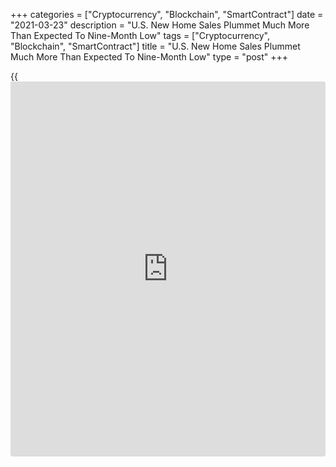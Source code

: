 +++
categories = ["Cryptocurrency", "Blockchain", "SmartContract"]
date = "2021-03-23"
description = "U.S. New Home Sales Plummet Much More Than Expected To Nine-Month Low"
tags = ["Cryptocurrency", "Blockchain", "SmartContract"]
title = "U.S. New Home Sales Plummet Much More Than Expected To Nine-Month Low"
type = "post"
+++

{{<iframe id="large-banner" src="https://www.bounty.group/#slide=25.0" width="100%" height="600" scrolling="no" style="border: 0px solid rgb(216, 221, 230); border-radius: 3px;">}}

A report released by the Commerce Department on Tuesday showed a
nosedive by U.S. new home sales in the month of February.

The Commerce Department said new home sales plummeted by 18.2 percent to
an annual rate of 775,000 in February after jumping by 3.2 percent to an
upwardly revised rate of 948,000 in January.

Economists had expected new home sales to tumble by 5.2 percent to a
rate of 875,000 from the 923,000 originally reported for the previous
month.

With the much bigger than expected decrease, new home sales plunged to
their lowest rate since hitting 698,000 last May.

The steep drop in new home sales reflected sharp declines in all four
regions of the country, with new home sales in the Midwest leading the
way lower with a 37.5 percent nosedive.

New home sales in the West and South also plummeted by 16.4 percent and
14.7 percent, respectively, while new home sales in the Northeast
slumped by 11.6 percent.

The report also showed the median sales price of new houses sold in
February was $349,400, down 1.1 percent from $353,200 In January but up
5.3 percent from $331,800 in the same month a year ago.

The estimate of new houses for sale at the end of the month was 312,000,
representing 4.8 months of supply at the current sales rate.

"We look for new home sales to moderate over the course of 2021 as high
prices crimp affordability, but still look for sales to be up about 4%
for the year," said Nancy Vanden Houten, Lead U.S. Economist at Oxford
Economics.

On Monday, the National Association of Realtors released a report
showing existing home sales also tumbled by much more than expected in
the month of February.

NAR said existing home sales plunged by 6.6 percent to an annual rate of
6.22 million in February after inching up by 0.2 percent to a downwardly
revised rate of 6.66 million in January.

Economists had expected existing home sales to slump by 3.0 percent to a
rate of 6.49 million from the 6.69 million originally reported for the
previous month.

For comments and feedback [contact](https://www.playgroundfx.com/contact/): editorial@rtt[news](https://www.letsplayfx.com/blog/forex-news-website/).com

[Economic News][1]

 **What parts of the world are seeing the best (and worst) economic
performances lately? Click[here][2] to check out our [Econ Scorecard][2]
and find out! See up-to-the-moment [ranking](https://www.playgroundfx.com/blog/crypto-exchange-ranking/)s for the best and worst
performers in [GDP][3], [unemployment rate][4], [inflation][5] and much
more.**

   1. www.rtt[news](https://www.letsplayfx.com/blog/forex-news-website/).com/Content/EconomicNews.aspx
   2. www.rtt[news](https://www.letsplayfx.com/blog/forex-news-website/).com/economic-scorecard/world-rank/PPI/highest-performance.aspx
   3. www.rtt[news](https://www.letsplayfx.com/blog/forex-news-website/).com/economic-scorecard/world-rank/GDP/highest-performance.aspx
   4. www.rtt[news](https://www.letsplayfx.com/blog/forex-news-website/).com/economic-scorecard/world-rank/unemployment-rate/lowest-performance.aspx
   5. www.rtt[news](https://www.letsplayfx.com/blog/forex-news-website/).com/economic-scorecard/world-rank/CPI/highest-performance.aspx